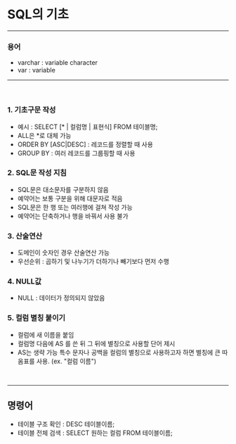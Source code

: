 # SQL의 기초

***
### 용어
- varchar : variable character
- var : variable
***

&nbsp;

### 1. 기초구문 작성
- 예시 : SELECT [* | 컬럼명 | 표현식] FROM 테이블명;
- ALL은 *로 대체 가능
- ORDER BY [ASC|DESC] : 레코드를 정렬할 때 사용
- GROUP BY : 여러 레코드를 그룹핑할 때 사용


### 2. SQL문 작성 지침
- SQL문은 대소문자를 구분하지 않음
- 예약어는 보통 구분을 위해 대문자로 적음
- SQL문은 한 행 또는 여러행에 걸쳐 작성 가능
- 예약어는 단축하거나 행을 바꿔서 사용 불가


### 3. 산술연산
- 도메인이 숫자인 경우 산술연산 가능
- 우선순위 : 곱하기 및 나누기가 더하기나 빼기보다 먼저 수행


### 4. NULL값
- NULL : 데이터가 정의되지 않았음


### 5. 컬럼 별칭 붙이기
- 컬럼에 새 이름을 붙임
- 컬럼명 다음에 AS 를 쓴 뒤 그 뒤에 별칭으로 사용할 단어 제시
- AS는 생략 가능
특수 문자나 공백을 컬럼의 별칭으로 사용하고자 하면 별칭에 큰 따옴표를 사용. (ex. "컬럼 이름")

&nbsp;

***
## 명령어
- 테이블 구조 확인 : DESC 테이블이름; <br>
- 테이블 전체 검색 : SELECT 원하는 컬럼 FROM 테이블이름;
